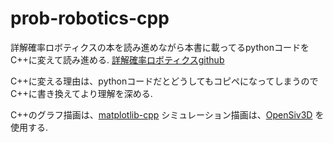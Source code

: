 # prob-robotics-cpp
詳解確率ロボティクスの本を読み進めながら本書に載ってるpythonコードをC++に変えて読み進める.
[詳解確率ロボティクスgithub](https://github.com/ryuichiueda/LNPR_BOOK_CODES)

C++に変える理由は、pythonコードだとどうしてもコピペになってしまうのでC++に書き換えてより理解を深める.

C++のグラフ描画は、[matplotlib-cpp](https://github.com/lava/matplotlib-cpp)
シミュレーション描画は、[OpenSiv3D](https://github.com/Siv3D/OpenSiv3D)
を使用する.


